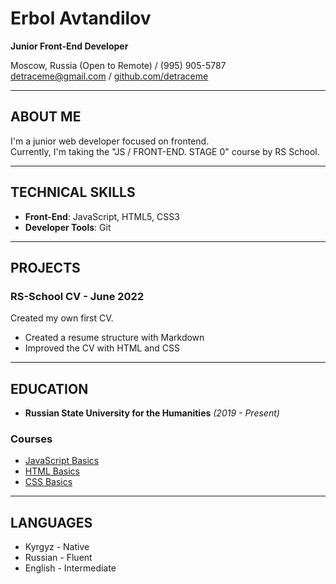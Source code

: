 # Erbol Avtandilov

**Junior Front-End Developer**

Moscow, Russia (Open to Remote) / (995) 905-5787 <br/>
<detraceme@gmail.com> / [github.com/detraceme](https://github.com/detraceme)

---

## ABOUT ME

I'm a junior web developer focused on frontend.<br>
Currently, I'm taking the "JS / FRONT-END. STAGE 0" course by RS School.

---

## TECHNICAL SKILLS

- **Front-End**: JavaScript, HTML5, CSS3 <br/>
- **Developer Tools**: Git

---

## PROJECTS

### <span>RS-School CV</span> - <span>June 2022</span>

Created my own first CV.

- Created a resume structure with Markdown
- Improved the CV with HTML and CSS

---

## EDUCATION

- **Russian State University for the Humanities** _(2019 - Present)_

### Courses

- [JavaScript Basics](https://ru.code-basics.com/languages/javascript)
- [HTML Basics](https://ru.code-basics.com/languages/html)
- [CSS Basics](https://ru.code-basics.com/languages/css)

---

## LANGUAGES

- Kyrgyz - Native
- Russian - Fluent
- English - Intermediate
